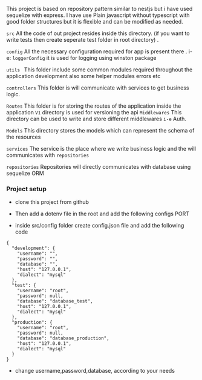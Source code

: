 This project is based on repository pattern similar to nestjs but i have used sequelize with 
express.
I have use Plain javascript without typescript with good folder structures but it is flexible
and can be modified as needed.

`src`  All the code of out project resides inside this directory. (if you want to write tests 
then create seperate test folder in root directory) .

`config` All the necessary configuration required for app is present there .
i-e: `loggerConfig` it is used for logging using winston package

`utils ` This folder include some common modules required throughout the application development also some helper modules errors etc

`controllers` This folder is will communicate with services to get business logic.

`Routes` This folder is for storing the routes of the application 
    inside the application `V1` directory is used for versioning the api 
`Middlewares` This directory can be used to write and store different middlewares `i-e` Auth.

`Models` This directory stores the models which can represent the schema  of the resources

`services` The service is the place where we write business logic and the will communicates 
with `repositories`

`repositories` Repositories will directly communicates with database using sequelize ORM

### Project setup

- clone this project from github
- Then add a dotenv file in the root and add the following configs
PORT 

- inside src/config folder create config.json file and add the following code

```
{
  "development": {
    "username": "",
    "password": "",
    "database": "",
    "host": "127.0.0.1",
    "dialect": "mysql"
  },
  "test": {
    "username": "root",
    "password": null,
    "database": "database_test",
    "host": "127.0.0.1",
    "dialect": "mysql"
  },
  "production": {
    "username": "root",
    "password": null,
    "database": "database_production",
    "host": "127.0.0.1",
    "dialect": "mysql"
  }
}

```
- change username,password,database, 
 according to your needs




